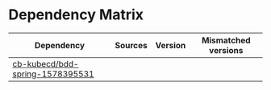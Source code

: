 # Dependency Matrix

Dependency | Sources | Version | Mismatched versions
---------- | ------- | ------- | -------------------
[cb-kubecd/bdd-spring-1578395531](https://github.com/cb-kubecd/bdd-spring-1578395531.git) |  | []() | 
